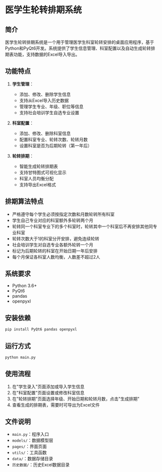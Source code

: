 # 医学生轮转排期系统

## 简介

医学生轮转排期系统是一个用于管理医学生科室轮转安排的桌面应用程序，基于Python和PyQt6开发。系统提供了学生信息管理、科室配置以及自动生成轮转排期表功能，支持数据的Excel导入导出。

## 功能特点

1. **学生管理**：
   - 添加、修改、删除学生信息
   - 支持从Excel导入历史数据
   - 管理学生专业、年级、职位等信息
   - 支持社会培训学生自选专业设置

2. **科室配置**：
   - 添加、修改、删除科室信息
   - 配置科室专业、轮转次数、轮转月数
   - 设置科室是否为后期轮转（第一年后）

3. **轮转排期**：
   - 智能生成轮转排期表
   - 支持甘特图式可视化显示
   - 科室人员均衡分配
   - 支持导出Excel格式

## 排期算法特点

- 严格遵守每个学生必须按指定次数和月数轮转所有科室
- 学生自己专业对应的科室额外多轮转两个月
- 轮转同一个科室专业下的多个科室时，轮转其中一个科室后不再安排其他同专业科室
- 轮转次数大于1的科室分开安排，避免连续轮转
- 社会培训学生对自选专业各额外轮转一个月
- 标记为后期轮转的科室在开始日期一年后安排
- 每个月保证各科室人数均衡，人数差不超过2人

## 系统要求

- Python 3.6+
- PyQt6
- pandas
- openpyxl

## 安装依赖

```bash
pip install PyQt6 pandas openpyxl
```

## 运行方式

```bash
python main.py
```

## 使用流程

1. 在"学生录入"页面添加或导入学生信息
2. 在"科室配置"页面设置或修改科室信息
3. 在"轮转排期"页面选择年级、开始日期和轮转月数，点击"生成排期"
4. 查看生成的排期表，需要时可导出为Excel文件

## 文件说明

- `main.py`：程序入口
- `models/`：数据模型层
- `pages/`：界面页面
- `utils/`：工具函数
- `data/`：数据存储目录
- `历史数据/`：历史Excel数据目录 